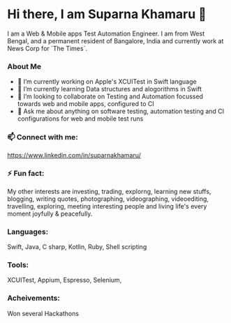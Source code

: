 <h1> Hi there, I am Suparna Khamaru 👋 </h1>
I am a Web & Mobile apps Test Automation Engineer. I am from West Bengal, and a permanent resident of Bangalore, India and currently work at News Corp for `The Times`. 

### About Me
- 🔭 I’m currently working on Apple's XCUITest in Swift language
- 🌱 I’m currently learning Data structures and alogorithms in Swift 
- 👯 I’m looking to collaborate on Testing and Automation focussed towards web and mobile apps, configured to CI
- 💬 Ask me about anything on software testing, automation testing and CI configurations for web and mobile test runs

### 📫 Connect with me:
https://www.linkedin.com/in/suparnakhamaru/

### ⚡ Fun fact: 
My other interests are investing, trading, explorng, learning new stuffs, blogging, writing quotes, photographing, videographing, videoediting, travelling, exploring, meeting interesting people and living life's every moment joyfully & peacefully. 

### Languages:
Swift, Java, C sharp, Kotlin, Ruby, Shell scripting


### Tools:
XCUITest, Appium, Espresso, Selenium, 

### Acheivements:
Won several Hackathons 



<!--
//You can find me on [![Instagram][1.2]][1], or on [![LinkedIn][3.2]][3].

[1.2]: http://i.imgur.com/wWzX9uB.png (twitter icon without padding)
[2.2]: https://raw.githubusercontent.com/MartinHeinz/MartinHeinz/master/linkedin-3-16.png (LinkedIn icon without padding)

[1]: https://twitter.com/Martin_Heinz_
[2]: https://www.linkedin.com/in/heinz-martin/

**suparna-khamaru/suparna-khamaru** is a ✨ _special_ ✨ repository because its `README.md` (this file) appears on your GitHub profile.

Here are some ideas to get you started:

- 🔭 I’m currently working on ...
- 🌱 I’m currently learning ...
- 👯 I’m looking to collaborate on ...
- 🤔 I’m looking for help with ...
- 💬 Ask me about ...
- 📫 How to reach me: ...
- 😄 Pronouns: ...
- ⚡ Fun fact: ...
-->

